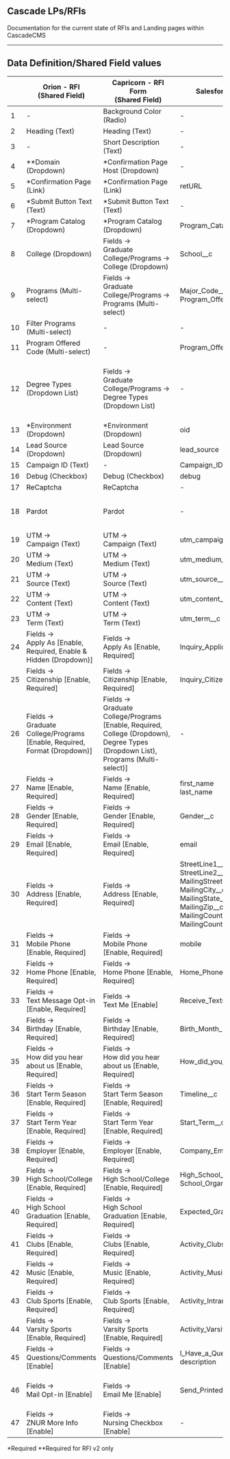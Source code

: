 ## Cascade LPs/RFIs
Documentation for the current state of RFIs and Landing pages within CascadeCMS
<hr>

## Data Definition/Shared Field values

&nbsp; | Orion - RFI<br>(Shared Field) | Capricorn - RFI Form<br>(Shared Field) | Salesforce API Name | Notes
------- |------ | ------ | ------ | ------
1 | - | Background Color (Radio) | -
2 | Heading (Text)   | Heading (Text) | -
3 | - | Short Description (Text) | -
4 | **Domain (Dropdown) | *Confirmation Page Host (Dropdown) | -
5 | *Confirmation Page (Link) | *Confirmation Page (Link) | retURL
6 | *Submit Button Text (Text) | *Submit Button Text (Text) | -
7 | *Program Catalog (Dropdown) | *Program Catalog (Dropdown) | Program_Catalog__c
8 | College (Dropdown) | Fields -> <br>Graduate College/Programs -><br>College (Dropdown) | School__c
9 | Programs (Multi-select) | Fields -> <br>Graduate College/Programs -><br>Programs (Multi-select) | Major_Code__c <br> Program_Offered_Code__c
10 | Filter Programs (Multi-select) | - | -
11 | Program Offered Code (Multi-select) | - | Program_Offered_Code
12 | Degree Types (Dropdown List) | Fields -> <br>Graduate College/Programs -><br>Degree Types (Dropdown List) | - | Prioritized sorting in the Programs field by Degree Type
13 | *Environment (Dropdown) | *Environment (Dropdown) | oid
14 | Lead Source (Dropdown) | Lead Source (Dropdown) | lead_source
15 | Campaign ID (Text) | - | Campaign_ID
16 | Debug (Checkbox) | Debug (Checkbox) | debug
17 | ReCaptcha | ReCaptcha | -
18 | Pardot | Pardot | - | Not within "Landing page two" format
19 | UTM -> <br> Campaign (Text) | UTM -> <br> Campaign (Text) | utm_campaign__c
20 | UTM -> <br> Medium (Text) | UTM -> <br> Medium (Text) | utm_medium__c
21 | UTM -> <br> Source (Text) | UTM -> <br> Source (Text) | utm_source__c
22 | UTM -> <br> Content (Text) | UTM -> <br> Content (Text) | utm_content__c
23 | UTM -> <br> Term (Text) | UTM -> <br> Term (Text) | utm_term__c
24 | Fields -><br>Apply As [Enable, Required, Enable & Hidden (Dropdown)] | Fields -><br>Apply As [Enable, Required] | Inquiry_Applicant_Type__c
25 | Fields -><br>Citizenship [Enable, Required] | Fields -><br>Citizenship [Enable, Required] |Inquiry_Citizenship__c
26 | Fields -><br>Graduate College/Programs [Enable, Required, Format (Dropdown)] | Fields -><br>Graduate College/Programs [Enable, Required, College (Dropdown), Degree Types (Dropdown List), Programs (Multi-select)] | - | Capricorn: Same as fields above 8, 9, 12
27 | Fields -> <br>Name [Enable, Required] | Fields -> <br>Name [Enable, Required] | first_name<br>last_name
28 | Fields -> <br>Gender [Enable, Required] | Fields -> <br>Gender [Enable, Required] | Gender__c
29 | Fields -> <br>Email [Enable, Required] | Fields -> <br>Email [Enable, Required] | email
30 | Fields -><br>Address [Enable, Required] | Fields -><br>Address [Enable, Required] | StreetLine1__c<br>StreetLine2__c<br>MailingStreetLine3__c<br>MailingCity__c<br>MailingState__c<br>MailingZip__c<br>MailingCountry__c<br>MailingCounty__c
31 | Fields -> <br>Mobile Phone [Enable, Required] | Fields -> <br>Mobile Phone [Enable, Required] | mobile
32 | Fields -> <br>Home Phone [Enable, Required] | Fields -> <br>Home Phone [Enable, Required] | Home_Phone__c
33 | Fields -> <br>Text Message Opt-in [Enable, Required] | Fields -> <br>Text Me [Enable] | Receive_Texts__c | Auto Checked
34 | Fields -> <br>Birthday [Enable, Required] | Fields -> <br>Birthday [Enable, Required] | Birth_Month_Day__c
35 | Fields -> <br>How did you hear about us [Enable, Required] | Fields -> <br>How did you hear about us [Enable, Required] | How_did_you_hear_about_us__c
36 | Fields -> <br>Start Term Season [Enable, Required] | Fields -> <br>Start Term Season [Enable, Required] | Timeline__c
37 | Fields -> <br>Start Term Year [Enable, Required] | Fields -> <br>Start Term Year [Enable, Required] | Start_Term__c
38 | Fields -> <br>Employer [Enable, Required] | Fields -> <br>Employer [Enable, Required] | Company_Employer__c
39 | Fields -> <br>High School/College [Enable, Required] | Fields -> <br>High School/College [Enable, Required] | High_School__c<br>School_Organization_Code__c
40 | Fields -> <br>High School Graduation [Enable, Required] | Fields -> <br>High School Graduation [Enable, Required] | Expected_Graduation_Date__c
41 | Fields -> <br>Clubs [Enable, Required] | Fields -> <br>Clubs [Enable, Required] | Activity_Clubs__c
42 | Fields -> <br>Music [Enable, Required] | Fields -> <br>Music [Enable, Required] | Activity_Music__c
43 | Fields -> <br>Club Sports [Enable, Required] | Fields -> <br>Club Sports [Enable, Required] | Activity_Intramural_Sports__c
44 | Fields -> <br>Varsity Sports [Enable, Required] | Fields -> <br>Varsity Sports [Enable, Required] | Activity_Varsity_Sports__c
45 | Fields -> <br>Questions/Comments [Enable] | Fields -> <br>Questions/Comments [Enable] | I_Have_a_Question__c<br>description
46 | Fields -> <br>Mail Opt-in [Enable] | Fields -> <br>Email Me [Enable] | Send_Printed_Info__c | Capricon: Incorrect name (Email Me)
47 | Fields -> <br>ZNUR More Info [Enable] | Fields -> <br>Nursing Checkbox [Enable] | - | Temporary functionality

 *Required
 **Required for RFI v2 only
